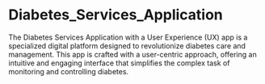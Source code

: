 # Diabetes_Services_Application
The Diabetes Services Application with a User Experience (UX) app is a specialized digital platform designed to revolutionize diabetes care and management. This app is crafted with a user-centric approach, offering an intuitive and engaging interface that simplifies the complex task of monitoring and controlling diabetes.
